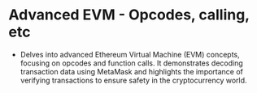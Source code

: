 # Advanced EVM - Opcodes, calling, etc
- Delves into advanced Ethereum Virtual Machine (EVM) concepts, focusing on opcodes and function calls. It demonstrates decoding transaction data using MetaMask and highlights the importance of verifying transactions to ensure safety in the cryptocurrency world.
